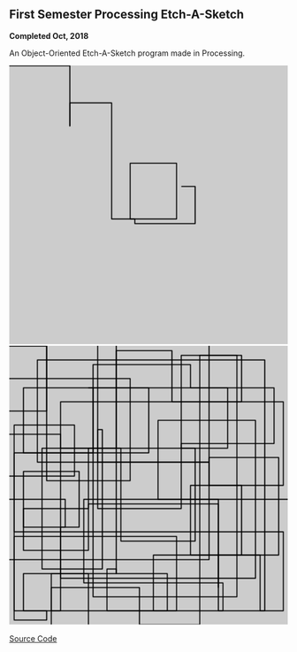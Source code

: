 ## First Semester Processing Etch-A-Sketch
**Completed Oct, 2018**

An Object-Oriented Etch-A-Sketch program made in Processing.

![Etch-A-Sketch](https://github.com/multirain/Portfolio/blob/master/Projects/Etch-A-Sketch/Images/line-000243.png)
![Etch-A-Sketch](https://github.com/multirain/Portfolio/blob/master/Projects/Etch-A-Sketch/Images/line-007863.png)

[Source Code](https://github.com/multirain/Portfolio/blob/master//Code/Etch_A_Sketch.pde.zip)

